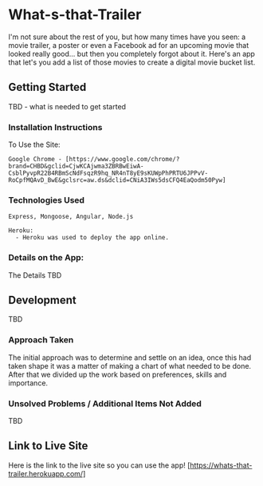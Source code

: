 # What-s-that-Trailer
  I'm not sure about the rest of you, but how many times have you seen: a movie trailer, a poster or even a Facebook ad for an upcoming movie that looked really good... but then you completely forgot about it. Here's an app that let's you add a list of those movies to create a digital movie bucket list.


## Getting Started
  TBD - what is needed to get started

### Installation Instructions
  To Use the Site:

    Google Chrome - [https://www.google.com/chrome/?brand=CHBD&gclid=CjwKCAjwma3ZBRBwEiwA-CsblPyvpR22B4RBmScNdFsqzR9hq_NR4nT8yE9sKUWpPhPRTU6JPPvV-RoCpfMQAvD_BwE&gclsrc=aw.ds&dclid=CNiA3IWs5dsCFQ4EaQodm50Pyw]

### Technologies Used
    Express, Mongoose, Angular, Node.js

    Heroku:
      - Heroku was used to deploy the app online.


### Details on the App:
  The Details TBD

## Development
  TBD

### Approach Taken
  The initial approach was to determine and settle on an idea, once this had taken shape it was a matter of making a chart of what needed to be done. After that we divided up the work based on preferences, skills and importance. 

### Unsolved Problems / Additional Items Not Added
  TBD

## Link to Live Site
  Here is the link to the live site so you can use the app!
  [https://whats-that-trailer.herokuapp.com/]
